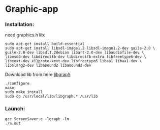 # Graphic-app  
  
### Installation:  
  need graphics.h lib:
  ```
  sudo apt-get install build-essential
  sudo apt-get install libsdl-image1.2 libsdl-image1.2-dev guile-2.0 \
guile-2.0-dev libsdl1.2debian libart-2.0-dev libaudiofile-dev \
libesd0-dev libdirectfb-dev libdirectfb-extra libfreetype6-dev \
libxext-dev x11proto-xext-dev libfreetype6 libaa1 libaa1-dev \
libslang2-dev libasound2 libasound2-dev
  ```  
  Download lib from here [libgraph](http://download.savannah.gnu.org/releases/libgraph/libgraph-1.0.2.tar.gz)
  ```
  ./configure
  make
  sudo make install
  sudo cp /usr/local/lib/libgraph.* /usr/lib
  ```
  
### Launch: 
  ```
  gcc ScreenSaver.c -lgraph -lm
  ./a.out
  ```
